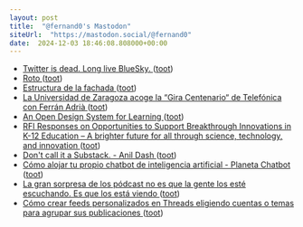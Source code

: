 ```yaml
---
layout: post
title:  "@fernand0's Mastodon"
siteUrl:  "https://mastodon.social/@fernand0"
date:  2024-12-03 18:46:08.808000+00:00
---
```

*  [Twitter is dead. Long live BlueSky. ](https://iandunt.substack.com/p/twitter-is-dead-long-live-blue-sk) ([toot](https://mastodon.social/@fernand0/113590374812270082))
*  [Roto ](https://avecesunafoto.wordpress.com/2024/12/03/roto-2) ([toot](https://mastodon.social/@fernand0/113590226425004684))
*  [Estructura de la fachada ](https://www.flickr.com/photos/fernand0/54176225230) ([toot](https://mastodon.social/@fernand0/113590144821606124))
*  [La Universidad de Zaragoza acoge la “Gira Centenario“ de Telefónica con Ferrán Adrià ](https://www.lanocion.es/aragon/20241125/la-universidad-de-zaragoza-acoge-la-gira-centenar-23290.htm) ([toot](https://mastodon.social/@fernand0/113590100578896940))
*  [An Open Design System for Learning ](https://heartsoulmachine.com/blog/2024/11-19-an-open-design-system-for-learning) ([toot](https://mastodon.social/@fernand0/113589808304879684))
*  [RFI Responses on Opportunities to Support Breakthrough Innovations in K-12 Education – A brighter future for all through science, technology, and innovation  ](https://renaissancephilanthropy.org/news-and-insights/rfi-responses-on-opportunities-to-support-breakthrough-innovations-in-k-12-education/) ([toot](https://mastodon.social/@fernand0/113589612102392982))
*  [Don't call it a Substack. - Anil Dash ](https://www.anildash.com/2024/11/19/dont-call-it-a-substack) ([toot](https://mastodon.social/@fernand0/113588860123091926))
*  [Cómo alojar tu propio chatbot de inteligencia artificial - Planeta Chatbot ](https://planetachatbot.com/como-alojar-chatbot-de-inteligencia-artificial) ([toot](https://mastodon.social/@fernand0/113588570200570721))
*  [La gran sorpresa de los pódcast no es que la gente los esté escuchando. Es que los está viendo ](https://www.xataka.com/fotografia-y-video/gran-sorpresa-podcast-que-gente-esta-escuchando-que-esta-viend) ([toot](https://mastodon.social/@fernand0/113588488854416546))
*  [Cómo crear feeds personalizados en Threads eligiendo cuentas o temas para agrupar sus publicaciones ](https://www.xataka.com/basics/como-crear-feeds-personalizados-threads-eligiendo-cuentas-temas-para-agrupar-sus-publicacione) ([toot](https://mastodon.social/@fernand0/113588169482051365))
